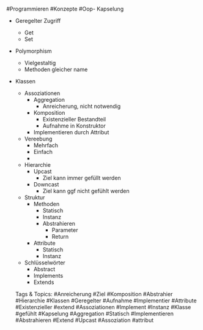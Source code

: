  #Programmieren #Konzepte #Oop- Kapselung
  - Geregelter Zugriff 
    - Get
    - Set
- Polymorphism 
  - Vielgestaltig 
  - Methoden gleicher name
- Klassen
  - Assoziationen
    - Aggregation
      - Anreicherung, nicht notwendig
    - Komposition
      - Existenzieller Bestandteil
      - Aufnahme in Konstruktor
    - Implementieren durch Attribut
  - Vereebung
    - Mehrfach 
    - Einfach 
    - 
  - Hierarchie 
    - Upcast
      - Ziel kann immer gefüllt werden
    - Downcast
      - Ziel kann ggf nicht gefühlt werden
  - Struktur 
    - Methoden
      - Statisch
      - Instanz
      - Abstrahieren 
        - Parameter
        - Return
    - Attribute 
      - Statisch
      - Instanz
  - Schlüsselwörter 
    - Abstract
    - Implements
    - Extends

   Tags & Topics:
   #Anreicherung
   #Ziel
   #Komposition
   #Abstrahier
   #Hierarchie
   #Klassen
   #Geregelter
   #Aufnahme
   #Implementier
   #Attribute
   #Existenzieller
   #extend
   #Assoziationen
   #Implement
   #Instanz
   #Klasse
   #gefühlt
   #Kapselung
   #Aggregation
   #Statisch
   #Implementieren
   #Abstrahieren
   #Extend
   #Upcast
   #Assoziation
   #attribut